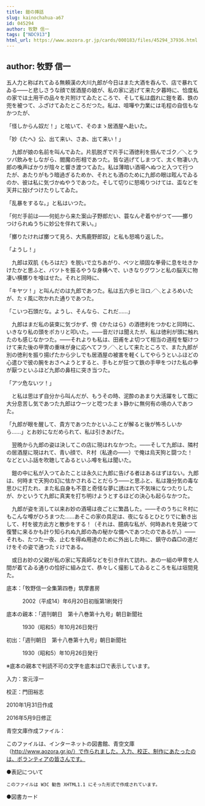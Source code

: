 ```yaml
---
title: 鎧の挿話
slug: kainochahua-a67
id: 045294
author: 牧野 信一
tags: ["NDC913"]
html_url: https://www.aozora.gr.jp/cards/000183/files/45294_37936.html
---
```


## author: 牧野 信一

五人力と称ばれてゐる無頼漢の大川九郎が今日はまた大酒を呑んで、店で暴れてゐる――と悲しさうな顔で居酒屋の娘が、私の家に逃げて来た夕暮時に、恰度私の家では土用干の品々を片附けてゐたところで、そして私は戯れに鎧を着、鉄の兜を被つて、ふざけてゐたところだつた。私は、喧嘩や力業には毛程の自信もなかつたが、

「怪しからん奴だ！」と呟いて、そのまゝ居酒屋へ赴いた。

「妙《たへ》公、出て来い、さあ、出て来い！」

　九郎が娘の名前を叫んでゐた。片肌脱ぎで片手に酒徳利を掴んでゴク／＼とラツパ飲みをしながら、閻魔の形相であつた。皆な逃げてしまつて、太く物凄い九郎の喚声ばかりが陰々と響き渡つてゐた。私は薄暗い酒場へぬつと入つて行つたが、あたりがもう暗過ぎるためか、それとも酒のために九郎の眼は眩んでゐるのか、彼は私に気づかぬやうであつた。そして切りに怒鳴りつけては、盃などを天井に投げつけたりしてゐた。

「乱暴をするな。」と私はいつた。

「何だ手前は――何処から来た案山子野郎だい、蓑なんぞ着やがつて――擲りつけられぬうちに妙公を伴れて来い。」

「擲りたければ擲つて見ろ、大馬鹿野郎奴」と私も怒鳴り返した。

「ようし！」

　九郎は双肌《もろはだ》を脱いで立ちあがり、ペツと頑固な拳骨に息を吐きかけたかと思ふと、バツトを振るやうな身構へで、いきなりグワンと私の脳天に物凄い横擲りを喰はせた。それと同時に、

「キヤツ！」と叫んだのは九郎であつた。私は五六歩ヒヨロ／＼とよろめいたが、たゞ風に吹かれた通りであつた。

「こいつ石頭だな。ようし、そんなら、これだ……」

　九郎はまだ私の装束に気づかず、傍《かたはら》の酒徳利をつかむと同時に、いきなり私の頭をポカリと叩いた。――音だけは聞えたが、私は徳利が頭に触れたのも感じなかつた。――それよりも私は、田甫をよ切つて相当の道程を駆けつけて来た後の甲冑の重味が身に応へてフラ／＼として来たところで、また九郎が別の徳利を振り揚げたから少しでも居酒屋の被害を軽くしてやらうといふほどの心遣ひで彼の腕をおさへようとすると、手もとが狂つて鉄の手甲をつけた私の拳が厭つといふほど九郎の鼻柱に突き当つた。

「アツ危ないツ！」

　と私は思はず自分から叫んだが、もうその時、泥酔のあまり大活躍をして既に大分息苦し気であつた九郎はウーツと唸つたまゝ静かに無何有の境の人であつた。

「九郎が眼を醒して、貴方であつたかといふことが解ると後が怖ろしいから……」とお妙になだめられて、私は引きあげた。

　翌晩から九郎の姿は決してこの店に現はれなかつた。――そして九郎は、隣村の居酒屋に現はれて、青い顔で、Ｒ村（私達の――）で俺は烏天狗と闘つた！　などといふ話を吹聴してゐるといふ噂を私は聞いた。

　鎧の中に私が入つてゐたことは永久に九郎に告げる者はあるはずはない。九郎は、何時まで天狗の幻に怯かされることだらう――と思ふと、私は幾分気の毒な思ひに打たれ、また私自身も不意と奇怪な夢に誘はれて不気味になつたりしたが、かというて九郎に真実を打ち明けようとするほどの決心も起らなかつた。

　九郎が姿を消して以来お妙の酒場は夜ごとに繁昌した。――そのうちにＲ村にもこんな噂がひろまつた……あそこの家の具足は、夜になるとひとりでに動き出して、村を彼方此方と散歩をする！（それは、臆病な私が、何時あれを見破つて復讐に来るかも計り知られぬ九郎の為の秘かな備へであつたのであるが。）――それも、たつた一夜、止むを得ぬ用達のために外出した時に、鎮守の森□の道だけをその姿で通つたゞけである。

　或日お妙の父親が私の家に写真師などを引き伴れて訪れ、あの一組の甲冑を人間が着てゐる通りの恰好に組み立て、恭々しく撮影してゐるところを私は垣間見た。













底本：「牧野信一全集第四巻」筑摩書房

　　　2002（平成14）年6月20日初版第1刷発行

底本の親本：「週刊朝日　第十八巻第十九号」朝日新聞社

　　　1930（昭和5）年10月26日発行

初出：「週刊朝日　第十八巻第十九号」朝日新聞社

　　　1930（昭和5）年10月26日発行

※底本の親本で判読不可の文字を底本は□で表示しています。

入力：宮元淳一

校正：門田裕志

2010年1月31日作成

2016年5月9日修正

青空文庫作成ファイル：

このファイルは、インターネットの図書館、青空文庫（http://www.aozora.gr.jp/）で作られました。入力、校正、制作にあたったのは、ボランティアの皆さんです。











●表記について


	このファイルは W3C 勧告 XHTML1.1 にそった形式で作成されています。







●図書カード